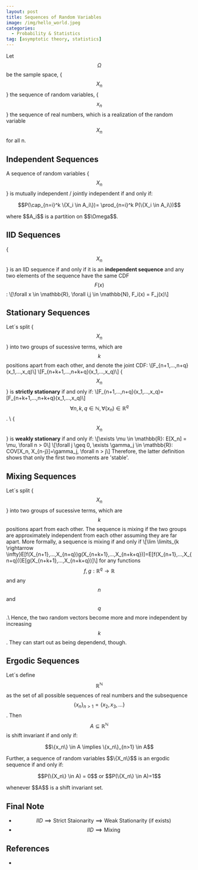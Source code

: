 ```yaml
---
layout: post
title: Sequences of Random Variables
image: /img/hello_world.jpeg
categories:
  - Probability & Statistics
tag: [asymptotic theory, statistics]
---
```

<script type="text/javascript" src="https://cdn.mathjax.org/mathjax/latest/MathJax.js?config=TeX-AMS-MML_HTMLorMML"></script>
Let $$\Omega$$ be the sample space, {$$X_n$$} the sequence of random variables, {$$x_n$$} the sequence of real numbers, which is a realization of the random variable $$X_n$$ for all n.

## Independent Sequences
A sequence of random variables {$$X_n$$} is mutually independent / jointly independent if and only if:
<p style="text-align: center;">
$$P(\cap_{n=i}^k \{X_i \in A_i\})= \prod_{n=i}^k P(\{X_i \in A_i\})$$
</p>
where $$A_i$$ is a partition on $$\Omega$$.

## IID Sequences
{$$X_n$$} is an IID sequence if and only if it is an **independent sequence** and any two elements of the sequence have the same CDF $$F(x)$$:
\\[\forall x \in \mathbb{R}, \forall i,j \in \mathbb{N}, F_i(x) = F_j(x)\\]

## Stationary Sequences
Let´s split {$$X_n$$} into two groups of sucessive terms, which are $$k$$ positions apart from each other, and denote the joint CDF:
\\[F_{n+1,...,n+q}(x_1,...,x_q)\\]
\\[F_{n+k+1,...,n+k+q}(x_1,...,x_q)\\]
{$$X_n$$} is **strictly stationary** if and only if:
\\[F_{n+1,...,n+q}(x_1,...,x_q)=[F_{n+k+1,...,n+k+q}(x_1,...,x_q)\\]
 $$\forall n,k,q \in \mathbb{N}, \forall (x_n) \in \mathbb{R}^q$$. \\
{$$X_n$$} is **weakly stationary** if and only if:
\\[\exists \mu \in \mathbb{R}: E[X_n] = \mu, \forall n > 0\\]
\\[\forall j \geq 0, \exists \gamma_j \in \mathbb{R}: COV[X_n, X_{n-j}]=\gamma_j, \forall n > j\\]
Therefore, the latter definition shows that only the first two moments are 'stable'.

## Mixing Sequences
Let´s split {$$X_n$$} into two groups of sucessive terms, which are $$k$$ positions apart from each other. The sequence is mixing if the two groups are approximately independent from each other assuming they are far apart. More formally, a sequence is mixing if and only if
\\[\lim \limits_{k \rightarrow \infty}E[f(X_{n+1},...,X_{n+q})g(X_{n+k+1},...,X_{n+k+q})]=E[f(X_{n+1},...,X_{n+q})]E[g(X_{n+k+1},...,X_{n+k+q})]\\]
for any functions $$f, g: \mathbb{R}^q \rightarrow \mathbb{R}$$ and any $$n$$ and $$q$$.\\
Hence, the two random vectors become more and more independent by increasing $$k$$. They can start out as being dependend, though.

## Ergodic Sequences
Let´s define $$\mathbb{R}^{\mathbb{N}}$$ as the set of all possible sequences of real numbers and the subsequence $$\{x_n\}_{n>1} = \{x_2,x_3,...\}$$. Then $$A\subseteq \mathbb{R}^{\mathbb{N}}$$ is shift invariant if and only if:
<p style="text-align: center;">
$$\{x_n\} \in A \implies \{x_n\}_{n>1} \in A$$
</p>
Further, a sequence of random variables $$\{X_n\}$$ is an ergodic sequence if and only if:
<p style="text-align: center;">
$$P(\{X_n\} \in A) = 0$$ or $$P(\{X_n\} \in A)=1$$
</p>
whenever $$A$$ is a shift invariant set.

## Final Note
* $$IID \implies \text{Strict Staionarity} \implies \text{Weak Stationarity (if exists)}$$
* $$IID \implies \text{Mixing}$$

## References
-
